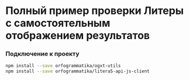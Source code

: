 # Полный пример проверки Литеры с самостоятельным отображением результатов

### Подключение к проекту
```bash
npm install --save orfogrammatika/ogxt-utils
npm install --save orfogrammatika/litera5-api-js-client
```